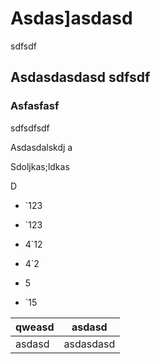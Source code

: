 # Asdas]asdasd

sdfsdf

## Asdasdasdasd sdfsdf

### Asfasfasf

sdfsdfsdf

Asdasdalskdj a

Sdoljkas;ldkas

D

-   \`123

-   \`123

-   4\`12

-   4\`2

-   5

-   \`15

| qweasd | asdasd    |
|--------|-----------|
| asdasd | asdasdasd |
